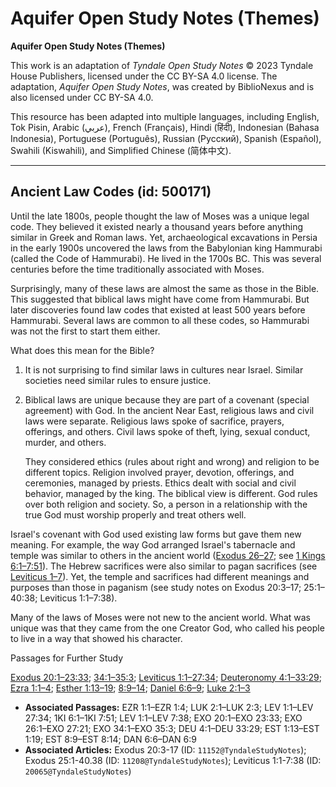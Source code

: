# Aquifer Open Study Notes (Themes)

**Aquifer Open Study Notes (Themes)**

This work is an adaptation of *Tyndale Open Study Notes* © 2023 Tyndale House Publishers, licensed under the CC BY\-SA 4\.0 license. The adaptation, *Aquifer Open Study Notes*, was created by BiblioNexus and is also licensed under CC BY\-SA 4\.0\.

This resource has been adapted into multiple languages, including English, Tok Pisin, Arabic (عربي), French (Français), Hindi (हिंदी), Indonesian (Bahasa Indonesia), Portuguese (Português), Russian (Русский), Spanish (Español), Swahili (Kiswahili), and Simplified Chinese (简体中文).



--------------------------------

## Ancient Law Codes (id: 500171)

Until the late 1800s, people thought the law of Moses was a unique legal code. They believed it existed nearly a thousand years before anything similar in Greek and Roman laws. Yet, archaeological excavations in Persia in the early 1900s uncovered the laws from the Babylonian king Hammurabi (called the Code of Hammurabi). He lived in the 1700s BC. This was several centuries before the time traditionally associated with Moses. 

Surprisingly, many of these laws are almost the same as those in the Bible. This suggested that biblical laws might have come from Hammurabi. But later discoveries found law codes that existed at least 500 years before Hammurabi. Several laws are common to all these codes, so Hammurabi was not the first to start them either.

What does this mean for the Bible? 

1. It is not surprising to find similar laws in cultures near Israel. Similar societies need similar rules to ensure justice.
2. Biblical laws are unique because they are part of a covenant (special agreement) with God. In the ancient Near East, religious laws and civil laws were separate. Religious laws spoke of sacrifice, prayers, offerings, and others. Civil laws spoke of theft, lying, sexual conduct, murder, and others.

    They considered ethics (rules about right and wrong) and religion to be different topics. Religion involved prayer, devotion, offerings, and ceremonies, managed by priests. Ethics dealt with social and civil behavior, managed by the king. The biblical view is different. God rules over both religion and society. So, a person in a relationship with the true God must worship properly and treat others well.

Israel's covenant with God used existing law forms but gave them new meaning. For example, the way God arranged Israel's tabernacle and temple was similar to others in the ancient world ([Exodus 26–27](https://ref.ly/Exod26:1-Exod27:21); see [1 Kings 6:1–7:51](https://ref.ly/1Kgs6:1-1Kgs7:51)). The Hebrew sacrifices were also similar to pagan sacrifices (see [Leviticus 1–7](https://ref.ly/Lev1:1-Lev7:38)). Yet, the temple and sacrifices had different meanings and purposes than those in paganism (see study notes on Exodus 20:3–17; 25:1–40:38; Leviticus 1:1–7:38).

Many of the laws of Moses were not new to the ancient world. What was unique was that they came from the one Creator God, who called his people to live in a way that showed his character.

Passages for Further Study

[Exodus 20:1–23:33](https://ref.ly/Exod20:1-Exod23:33); [34:1–35:3](https://ref.ly/Exod34:1-Exod35:3); [Leviticus 1:1–27:34](https://ref.ly/Lev1:1-Lev27:34); [Deuteronomy 4:1–33:29](https://ref.ly/Deut4:1-Deut33:29); [Ezra 1:1–4](https://ref.ly/Ezra1:1-Ezra1:4); [Esther 1:13–19](https://ref.ly/Esth1:13-Esth1:19); [8:9–14](https://ref.ly/Esth8:9-Esth8:14); [Daniel 6:6–9](https://ref.ly/Dan6:6-Dan6:9); [Luke 2:1–3](https://ref.ly/Luke2:1-Luke2:3)

* **Associated Passages:** EZR 1:1–EZR 1:4; LUK 2:1–LUK 2:3; LEV 1:1–LEV 27:34; 1KI 6:1–1KI 7:51; LEV 1:1–LEV 7:38; EXO 20:1–EXO 23:33; EXO 26:1–EXO 27:21; EXO 34:1–EXO 35:3; DEU 4:1–DEU 33:29; EST 1:13–EST 1:19; EST 8:9–EST 8:14; DAN 6:6–DAN 6:9
* **Associated Articles:** Exodus 20:3-17 (ID: `11152@TyndaleStudyNotes`); Exodus 25:1-40.38 (ID: `11208@TyndaleStudyNotes`); Leviticus 1:1-7:38 (ID: `20065@TyndaleStudyNotes`)


